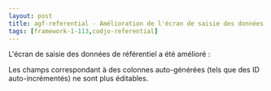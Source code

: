 ```yaml
---
layout: post
title: agf-referential - Amélioration de l'écran de saisie des données de référentiel
tags: [framework-1-113,codjo-referential]
---
```

L'écran de saisie des données de référentiel a été amélioré :

Les champs correspondant à des colonnes auto-générées (tels que des ID auto-incrémentés) ne sont plus éditables.

